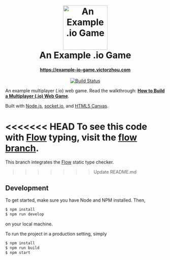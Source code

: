 <h1 align="center">
    <img alt="An Example .io Game" title="An Example .io Game" src="https://github.com/vzhou842/example-.io-game/blob/flow/public/assets/icon.svg" width="140"> <br />
    An Example .io Game
</h1>
<h4 align="center">
  <a href="https://example-io-game.victorzhou.com">https://example-io-game.victorzhou.com</a>
</h4>

<p align="center">
  <a href="https://travis-ci.com/vzhou842/example-.io-game">
    <img src="https://travis-ci.com/vzhou842/example-.io-game.svg?branch=flow" alt="Build Status"></img>
  </a>
</p>

An example multiplayer (.io) web game. Read the walkthrough: [**How to Build a Multiplayer (.io) Web Game**](https://victorzhou.com/blog/build-an-io-game-part-1/).

Built with [Node.js](https://nodejs.org/), [socket.io](https://socket.io/), and [HTML5 Canvas](https://www.w3schools.com/html/html5_canvas.asp).

<<<<<<< HEAD
To see this code with [Flow](https://flow.org/) typing, visit the [flow branch](https://github.com/vzhou842/example-.io-game/tree/flow).
=======
This branch integrates the [Flow](https://flow.org/) static type checker.
>>>>>>> Update README.md

## Development

To get started, make sure you have Node and NPM installed. Then,

```bash
$ npm install
$ npm run develop
```

on your local machine.

To run the project in a production setting, simply

```bash
$ npm install
$ npm run build
$ npm start
```
